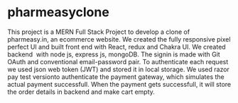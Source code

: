 # pharmeasyclone
This project is a MERN Full Stack Project to develop a clone of pharmeasy.in, an ecommerce website. We created the fully responsive pixel perfect UI and built front end with React, redux and Chakra UI. We created backend  with node js, express js, mongoDB. The signin is made with Git OAuth and conventional email-password pair. To authenticate each request we used json web token (JWT) and stored it in local storage. We used razor pay test versionto authenticate the payment gateway, which simulates the actual payment successfull. When the payment gets successfull, it will store the order details in backend and make cart empty.
